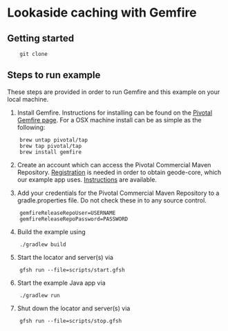 # Lookaside caching with Gemfire #

## Getting started ##

```
    git clone
```

## Steps to run example ##

These steps are provided in order to run Gemfire and this example on your local machine.

1. Install Gemfire. Instructions for installing can be found on the [Pivotal Gemfire page](http://gemfire.docs.pivotal.io/gemfire/getting_started/installation/install_intro.html). For a OSX machine install can be as simple as the following:

```
    brew untap pivotal/tap
    brew tap pivotal/tap 
    brew install gemfire
```

2. Create an account which can access the Pivotal Commercial Maven Repository. [Registration](https://commercial-repo.pivotal.io/login/auth) is needed in order to obtain geode-core, which our example app uses. [Instructions](http://gemfire.docs.pivotal.io/gemfire/getting_started/installation/obtain_gemfire_maven.html) are available.

3. Add your credentials for the Pivotal Commercial Maven Repository to a gradle.properties file. Do not check these in to any source control.

```
    gemfireReleaseRepoUser=USERNAME
    gemfireReleaseRepoPassword=PASSWORD
```

4. Build the example using

```
    ./gradlew build
```

5. Start the locator and server(s) via

```
    gfsh run --file=scripts/start.gfsh
```

6. Start the example Java app via

```
    ./gradlew run
```

7. Shut down the locator and server(s) via

```
    gfsh run --file=scripts/stop.gfsh
```